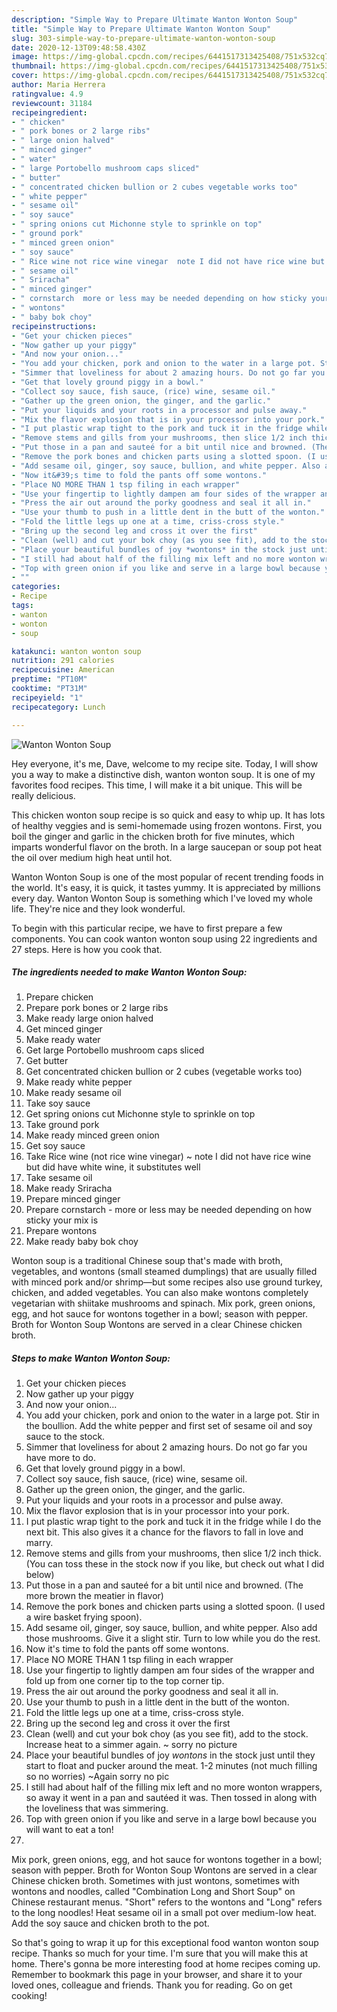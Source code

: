 ```yaml
---
description: "Simple Way to Prepare Ultimate Wanton Wonton Soup"
title: "Simple Way to Prepare Ultimate Wanton Wonton Soup"
slug: 303-simple-way-to-prepare-ultimate-wanton-wonton-soup
date: 2020-12-13T09:48:58.430Z
image: https://img-global.cpcdn.com/recipes/6441517313425408/751x532cq70/wanton-wonton-soup-recipe-main-photo.jpg
thumbnail: https://img-global.cpcdn.com/recipes/6441517313425408/751x532cq70/wanton-wonton-soup-recipe-main-photo.jpg
cover: https://img-global.cpcdn.com/recipes/6441517313425408/751x532cq70/wanton-wonton-soup-recipe-main-photo.jpg
author: Maria Herrera
ratingvalue: 4.9
reviewcount: 31184
recipeingredient:
- " chicken"
- " pork bones or 2 large ribs"
- " large onion halved"
- " minced ginger"
- " water"
- " large Portobello mushroom caps sliced"
- " butter"
- " concentrated chicken bullion or 2 cubes vegetable works too"
- " white pepper"
- " sesame oil"
- " soy sauce"
- " spring onions cut Michonne style to sprinkle on top"
- " ground pork"
- " minced green onion"
- " soy sauce"
- " Rice wine not rice wine vinegar  note I did not have rice wine but did have white wine it substitutes well"
- " sesame oil"
- " Sriracha"
- " minced ginger"
- " cornstarch  more or less may be needed depending on how sticky your mix is"
- " wontons"
- " baby bok choy"
recipeinstructions:
- "Get your chicken pieces"
- "Now gather up your piggy"
- "And now your onion..."
- "You add your chicken, pork and onion to the water in a large pot. Stir in the boullion. Add the white pepper and first set of sesame oil and soy sauce to the stock."
- "Simmer that loveliness for about 2 amazing hours. Do not go far you have more to do."
- "Get that lovely ground piggy in a bowl."
- "Collect soy sauce, fish sauce, (rice) wine, sesame oil."
- "Gather up the green onion, the ginger, and the garlic."
- "Put your liquids and your roots in a processor and pulse away."
- "Mix the flavor explosion that is in your processor into your pork."
- "I put plastic wrap tight to the pork and tuck it in the fridge while I do the next bit. This also gives it a chance for the flavors to fall in love and marry."
- "Remove stems and gills from your mushrooms, then slice 1/2 inch thick. (You can toss these in the stock now if you like, but check out what I did below)"
- "Put those in a pan and sauteé for a bit until nice and browned. (The more brown the meatier in flavor)"
- "Remove the pork bones and chicken parts using a slotted spoon. (I used a wire basket frying spoon)."
- "Add sesame oil, ginger, soy sauce, bullion, and white pepper. Also add those mushrooms. Give it a slight stir. Turn to low while you do the rest."
- "Now it&#39;s time to fold the pants off some wontons."
- "Place NO MORE THAN 1 tsp filing in each wrapper"
- "Use your fingertip to lightly dampen am four sides of the wrapper and fold up from one corner tip to the top corner tip."
- "Press the air out around the porky goodness and seal it all in."
- "Use your thumb to push in a little dent in the butt of the wonton."
- "Fold the little legs up one at a time, criss-cross style."
- "Bring up the second leg and cross it over the first"
- "Clean (well) and cut your bok choy (as you see fit), add to the stock. Increase heat to a simmer again. ~ sorry no picture"
- "Place your beautiful bundles of joy *wontons* in the stock just until they start to float and pucker around the meat. 1-2 minutes (not much filling so no worries) ~Again sorry no pic"
- "I still had about half of the filling mix left and no more wonton wrappers, so away it went in a pan and sautéed it was. Then tossed in along with the loveliness that was simmering."
- "Top with green onion if you like and serve in a large bowl because you will want to eat a ton!"
- ""
categories:
- Recipe
tags:
- wanton
- wonton
- soup

katakunci: wanton wonton soup 
nutrition: 291 calories
recipecuisine: American
preptime: "PT10M"
cooktime: "PT31M"
recipeyield: "1"
recipecategory: Lunch

---
```



![Wanton Wonton Soup](https://img-global.cpcdn.com/recipes/6441517313425408/751x532cq70/wanton-wonton-soup-recipe-main-photo.jpg)

Hey everyone, it's me, Dave, welcome to my recipe site. Today, I will show you a way to make a distinctive dish, wanton wonton soup. It is one of my favorites food recipes. This time, I will make it a bit unique. This will be really delicious.

This chicken wonton soup recipe is so quick and easy to whip up. It has lots of healthy veggies and is semi-homemade using frozen wontons. First, you boil the ginger and garlic in the chicken broth for five minutes, which imparts wonderful flavor on the broth. In a large saucepan or soup pot heat the oil over medium high heat until hot.

Wanton Wonton Soup is one of the most popular of recent trending foods in the world. It's easy, it is quick, it tastes yummy. It is appreciated by millions every day. Wanton Wonton Soup is something which I've loved my whole life. They're nice and they look wonderful.


To begin with this particular recipe, we have to first prepare a few components. You can cook wanton wonton soup using 22 ingredients and 27 steps. Here is how you cook that.

<!--inarticleads1-->

##### The ingredients needed to make Wanton Wonton Soup:

1. Prepare  chicken
1. Prepare  pork bones or 2 large ribs
1. Make ready  large onion halved
1. Get  minced ginger
1. Make ready  water
1. Get  large Portobello mushroom caps sliced
1. Get  butter
1. Get  concentrated chicken bullion or 2 cubes (vegetable works too)
1. Make ready  white pepper
1. Make ready  sesame oil
1. Take  soy sauce
1. Get  spring onions cut Michonne style to sprinkle on top
1. Take  ground pork
1. Make ready  minced green onion
1. Get  soy sauce
1. Take  Rice wine (not rice wine vinegar) ~ note I did not have rice wine but did have white wine, it substitutes well
1. Take  sesame oil
1. Make ready  Sriracha
1. Prepare  minced ginger
1. Prepare  cornstarch - more or less may be needed depending on how sticky your mix is
1. Prepare  wontons
1. Make ready  baby bok choy


Wonton soup is a traditional Chinese soup that&#39;s made with broth, vegetables, and wontons (small steamed dumplings) that are usually filled with minced pork and/or shrimp—but some recipes also use ground turkey, chicken, and added vegetables. You can also make wontons completely vegetarian with shiitake mushrooms and spinach. Mix pork, green onions, egg, and hot sauce for wontons together in a bowl; season with pepper. Broth for Wonton Soup Wontons are served in a clear Chinese chicken broth. 

<!--inarticleads2-->

##### Steps to make Wanton Wonton Soup:

1. Get your chicken pieces
1. Now gather up your piggy
1. And now your onion...
1. You add your chicken, pork and onion to the water in a large pot. Stir in the boullion. Add the white pepper and first set of sesame oil and soy sauce to the stock.
1. Simmer that loveliness for about 2 amazing hours. Do not go far you have more to do.
1. Get that lovely ground piggy in a bowl.
1. Collect soy sauce, fish sauce, (rice) wine, sesame oil.
1. Gather up the green onion, the ginger, and the garlic.
1. Put your liquids and your roots in a processor and pulse away.
1. Mix the flavor explosion that is in your processor into your pork.
1. I put plastic wrap tight to the pork and tuck it in the fridge while I do the next bit. This also gives it a chance for the flavors to fall in love and marry.
1. Remove stems and gills from your mushrooms, then slice 1/2 inch thick. (You can toss these in the stock now if you like, but check out what I did below)
1. Put those in a pan and sauteé for a bit until nice and browned. (The more brown the meatier in flavor)
1. Remove the pork bones and chicken parts using a slotted spoon. (I used a wire basket frying spoon).
1. Add sesame oil, ginger, soy sauce, bullion, and white pepper. Also add those mushrooms. Give it a slight stir. Turn to low while you do the rest.
1. Now it&#39;s time to fold the pants off some wontons.
1. Place NO MORE THAN 1 tsp filing in each wrapper
1. Use your fingertip to lightly dampen am four sides of the wrapper and fold up from one corner tip to the top corner tip.
1. Press the air out around the porky goodness and seal it all in.
1. Use your thumb to push in a little dent in the butt of the wonton.
1. Fold the little legs up one at a time, criss-cross style.
1. Bring up the second leg and cross it over the first
1. Clean (well) and cut your bok choy (as you see fit), add to the stock. Increase heat to a simmer again. ~ sorry no picture
1. Place your beautiful bundles of joy *wontons* in the stock just until they start to float and pucker around the meat. 1-2 minutes (not much filling so no worries) ~Again sorry no pic
1. I still had about half of the filling mix left and no more wonton wrappers, so away it went in a pan and sautéed it was. Then tossed in along with the loveliness that was simmering.
1. Top with green onion if you like and serve in a large bowl because you will want to eat a ton!
1. 


Mix pork, green onions, egg, and hot sauce for wontons together in a bowl; season with pepper. Broth for Wonton Soup Wontons are served in a clear Chinese chicken broth. Sometimes with just wontons, sometimes with wontons and noodles, called &#34;Combination Long and Short Soup&#34; on Chinese restaurant menus. &#34;Short&#34; refers to the wontons and &#34;Long&#34; refers to the long noodles! Heat sesame oil in a small pot over medium-low heat. Add the soy sauce and chicken broth to the pot. 

So that's going to wrap it up for this exceptional food wanton wonton soup recipe. Thanks so much for your time. I'm sure that you will make this at home. There's gonna be more interesting food at home recipes coming up. Remember to bookmark this page in your browser, and share it to your loved ones, colleague and friends. Thank you for reading. Go on get cooking!
